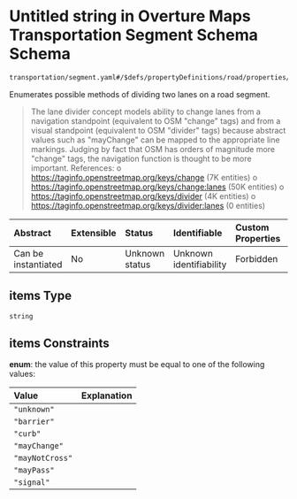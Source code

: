 # Untitled string in Overture Maps Transportation Segment Schema Schema

```txt
transportation/segment.yaml#/$defs/propertyDefinitions/road/properties/flow/items/properties/dividers/items
```

Enumerates possible methods of dividing two lanes on a road segment.

> The lane divider concept models ability to change lanes from a navigation standpoint (equivalent to OSM "change" tags) and from a visual standpoint (equivalent to OSM "divider" tags) because abstract values such as "mayChange" can be mapped to the appropriate line markings. Judging by fact that OSM has orders of magnitude more "change" tags, the navigation function is thought to be more important.
> References:
> o <https://taginfo.openstreetmap.org/keys/change> (7K entities)
> o <https://taginfo.openstreetmap.org/keys/change:lanes> (50K entities)
> o <https://taginfo.openstreetmap.org/keys/divider> (4K entities)
> o <https://taginfo.openstreetmap.org/keys/divider:lanes> (0 entities)

| Abstract            | Extensible | Status         | Identifiable            | Custom Properties | Additional Properties | Access Restrictions | Defined In                                                                                                      |
| :------------------ | :--------- | :------------- | :---------------------- | :---------------- | :-------------------- | :------------------ | :-------------------------------------------------------------------------------------------------------------- |
| Can be instantiated | No         | Unknown status | Unknown identifiability | Forbidden         | Allowed               | none                | [segment.yaml\*](../../../../../../../tmp/jsonschema/schema/transportation/segment.yaml "open original schema") |

## items Type

`string`

## items Constraints

**enum**: the value of this property must be equal to one of the following values:

| Value           | Explanation |
| :-------------- | :---------- |
| `"unknown"`     |             |
| `"barrier"`     |             |
| `"curb"`        |             |
| `"mayChange"`   |             |
| `"mayNotCross"` |             |
| `"mayPass"`     |             |
| `"signal"`      |             |
